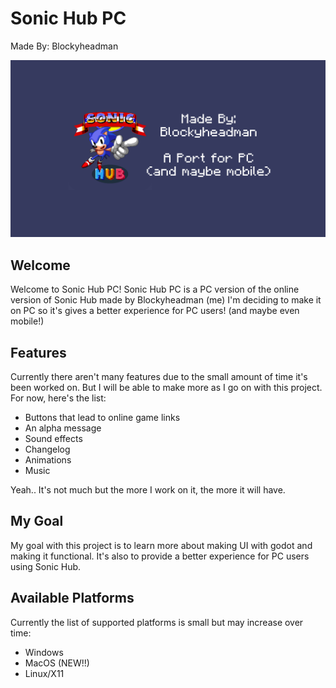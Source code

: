 # Sonic Hub PC
Made By: Blockyheadman

![Sonic Hub | Made By: Blockyheadman | A Port for PC (and maybe mobile)](icon-background.png)

## Welcome
Welcome to Sonic Hub PC!
Sonic Hub PC is a PC version of the online version of Sonic Hub made by Blockyheadman (me)
I'm deciding to make it on PC so it's gives a better experience for PC users! (and maybe even mobile!)

## Features
Currently there aren't many features due to the small amount of time it's been worked on. But I will be able to make more as I go on with this project.
For now, here's the list:
* Buttons that lead to online game links
* An alpha message
* Sound effects
* Changelog
* Animations
* Music

Yeah.. It's not much but the more I work on it, the more it will have.

## My Goal
My goal with this project is to learn more about making UI with godot and making it functional. It's also to provide a better experience for PC users using Sonic Hub.

## Available Platforms
Currently the list of supported platforms is small but may increase over time:
* Windows
* MacOS (NEW!!)
* Linux/X11
